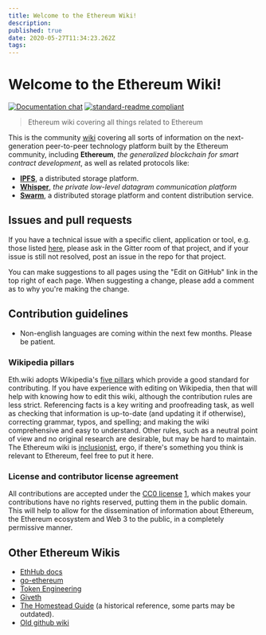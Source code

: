 ```yaml
---
title: Welcome to the Ethereum Wiki!
description: 
published: true
date: 2020-05-27T11:34:23.262Z
tags: 
---
```


# Welcome to the Ethereum Wiki!

[![Documentation chat](https://img.shields.io/badge/gitter-Docs%20chat-4AB495.svg)](https://gitter.im/ethereum/documentation)
[![standard-readme compliant](https://img.shields.io/badge/readme%20style-standard-brightgreen.svg?style=flat-square)](https://github.com/RichardLitt/standard-readme)

> Ethereum wiki covering all things related to Ethereum

This is the community [wiki](https://en.wikipedia.org/wiki/Wiki) covering all sorts of information on the next-generation peer-to-peer technology platform built by the Ethereum community, including **Ethereum**, _the generalized blockchain for smart contract development_, as well as related protocols like:

-   **[IPFS](https://ipfs.io)**, a distributed storage platform.
-   **[Whisper](/concepts/whisper/whisper.md)**, _the private low-level datagram communication platform_
-   **[Swarm](http://swarm-gateways.net/bzz:/theswarm.eth/)**, a distributed storage platform and content distribution service.

## Issues and pull requests

If you have a technical issue with a specific client, application or tool, e.g. those listed [here](/clients/clients-tools-dapp-browsers-wallets-and-other-projects.md), please ask in the Gitter room of that project, and if your issue is still not resolved, post an issue in the repo for that project.

You can make suggestions to all pages using the "Edit on GitHub" link in the top right of each page. When suggesting a change, please add a comment as to why you're making the change.

## Contribution guidelines

-   Non-english languages are coming within the next few months.  Please be patient.

### Wikipedia pillars

Eth.wiki adopts Wikipedia's [five pillars](https://en.wikipedia.org/wiki/Wikipedia:Five_pillars) which provide a good standard for contributing. If you have experience with editing on Wikipedia, then that will help with knowing how to edit this wiki, although the contribution rules are less strict. Referencing facts is a key writing and proofreading task, as well as checking that information is up-to-date (and updating it if otherwise), correcting grammar, typos, and spelling; and making the wiki comprehensive and easy to understand. Other rules, such as a neutral point of view and no original research are desirable, but may be hard to maintain.  The Ethereum wiki is [inclusionist](https://en.wikipedia.org/wiki/Deletionism_and_inclusionism_in_Wikipedia), ergo, if there's something you think is relevant to Ethereum, feel free to put it here.

### License and contributor license agreement

All contributions are accepted under the [CC0 license](https://creativecommons.org/publicdomain/zero/1.0/legalcode) [1](https://creativecommons.org/share-your-work/public-domain/cc0/),  which makes your contributions have no rights reserved, putting them in the public domain. This will help to allow for the dissemination of information about Ethereum, the Ethereum ecosystem and Web 3 to the public, in a completely permissive manner.

## Other Ethereum Wikis

-   [EthHub docs](https://docs.ethhub.io/)
-   [go-ethereum](https://github.com/ethereum/go-ethereum/wiki)
-   [Token Engineering](http://tokenengineering.net/)
-   [Giveth](https://wiki.giveth.io/)
-   [The Homestead Guide](http://ethdocs.org/en/latest/) (a historical reference, some parts may be outdated).
-   [Old github wiki](https://github.com/ethereum/wiki/wiki)

